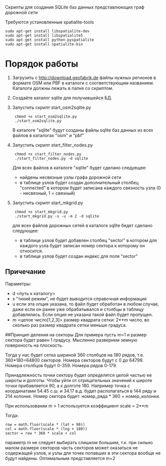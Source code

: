 Скрипты для создания SQLite баз данных представлюющих граф дорожной сети

Требуются установленные spatialite-tools
    
    sudo apt-get install libspatialite-dev
    sudo apt-get install libspatialite5
    sudo apt-get install python-pyspatialite
    sudo apt-get install spatialite-bin

# Порядок работы

1. Загрузить с http://download.geofabrik.de файлы нужных регионов в формате OSM или PBF
  в каталоги с соответствующим названием. Каталоги должны лежать в папке со скриптом.

2. Создайте каталог sqlite для получившейся БД.

3. Запустить скрипт start_osm2sqlite.py

        chmod +x start_osm2sqlite.py
        ./start_osm2sqlite.py
    В каталоге "sqlite" будут созданы файлы sqlite баз данных из всех
    файлов в каталогах "osm" и "pbf"

4. Запустить скрипт start_filter_nodes.py

        chmod +x start_filter_nodes.py
        ./start_filter_nodes.py -d sqlite
    
    Для всех файлов в каталоге "sqlite" будет сделано следуещее:
    - найдены несвязные узлы графа дорожной сети
    - в таблице узлов будет создан дополнительный столбец "connected" в котором будет записана
     каждого связность узла (0 - несвязный, 1 = связный)
 
5. Запустить скрипт start_mkgrid.py

        chmod +x start_mkgrid.py
        ./start_mkgrid.py -s -u -m 2 -d sqlite
        
    для всех файлов дорожных сетей в каталоге sqlite бедет сделано следующее:
     - в таблице узлов будет добавлен столбец "sector" в котором для каждого
        узла будет записан номер сектора к которому он относится.
     - в таблице узлов будет создан индекс для поля "sector"
 
 
## Причечание

Параметры:
    
- d <путь к каталогу>
- s "тихий режим", не будет выводится справочная информация
- u если эта опция указана, то файл будет обработан в любом случае, 
    даже если он ранее уже обрабатывался и столбцы в таблицу добавлялись.
    Если опция не указана такой файл будет пропущен.
- m <целое число[1,2,3]> размер квадрата сетки: 2**m число, 
    во сколько раз размер квадрата сетки меньше градуса.
    
##Принцип деления на секторы
Для примера пусть m=1 и размер сектора будет равен 1 градусу.
Мысленно развернем земную поверхность на плоскость.

Тогда у нас будет сетка шириной 360 столбцов на 180 рядов, т.е. 
360*180=64800 секторов. Номера секторов будут с 0 до 64799.
Номера столбцов будут 0-359. Номера рядов 0-179.

Принадлежность точки сектору будет определятся целой частью ее 
широты и долготы. Чтобы уйти от отрицательных значений к широте точки прибавляется
90, а к долготе 180. Например точка с координатами 54.45 с.ш. и 34.17 в.д.
будет располагаться в 144 ряду  и 214 колонке. Номер сектора будет:
номер_ряда * 360 + номер_колонки.

При использовании m > 1 используется коэффициент scale = 2**m

Тогда: 

    row = math.floor(scale * (lat + 90))
    col = math.floor(scale * (lng + 180))
    sector = row * 360 * scale + col

параметр m не следует выбирать слишком большим, т.к. при сильно малом размере секторов
часть секторов может оказаться не содержащей узлов, и узлы для точек попавших в эти сектора 
вообще не будут найдены. Оптимальным представляется m=2


